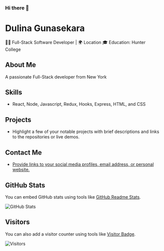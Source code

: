 ### Hi there 👋

# Dulina Gunasekara

👨‍💻 Full-Stack Software Developer | 🌍 Location
🎓 Education: Hunter College

## About Me
A passionate Full-Stack developer from New York

## Skills
- React, Node, Javascript, Redux, Hooks, Express, HTML, and CSS

## Projects
- Highlight a few of your notable projects with brief descriptions and links to the repositories or live demos.

## Contact Me
- [Provide links to your social media profiles, email address, or personal website.](https://www.linkedin.com/in/dulina-gunasekara-557aaa231/)

## GitHub Stats
You can embed GitHub stats using tools like [GitHub Readme Stats](https://github.com/anuraghazra/github-readme-stats).

![GitHub Stats](https://github-readme-stats.vercel.app/api?username=yourusername)

## Visitors
You can also add a visitor counter using tools like [Visitor Badge](https://visitor-badge.glitch.me/).

![Visitors](https://visitor-badge.glitch.me/badge?page_id=yourusername)



